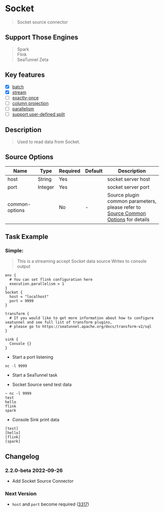 # Socket

> Socket source connector

## Support Those Engines

> Spark<br/>
> Flink<br/>
> SeaTunnel Zeta<br/>

## Key features

- [x] [batch](../../concept/connector-v2-features.md)
- [x] [stream](../../concept/connector-v2-features.md)
- [ ] [exactly-once](../../concept/connector-v2-features.md)
- [ ] [column projection](../../concept/connector-v2-features.md)
- [ ] [parallelism](../../concept/connector-v2-features.md)
- [ ] [support user-defined split](../../concept/connector-v2-features.md)

## Description

> Used to read data from Socket.

## Source Options

|      Name      |  Type   | Required | Default |                                               Description                                               |
|----------------|---------|----------|---------|---------------------------------------------------------------------------------------------------------|
| host           | String  | Yes      |         | socket server host                                                                                      |
| port           | Integer | Yes      |         | socket server port                                                                                      |
| common-options |         | No       | -       | Source plugin common parameters, please refer to [Source Common Options](common-options.md) for details |

## Task Example

### Simple:

> This is a streaming accept Socket data source Writes to console output

```hocon
env {
  # You can set flink configuration here
  execution.parallelism = 1
}
Socket {
  host = "localhost"
  port = 9999
}

transform {
  # If you would like to get more information about how to configure seatunnel and see full list of transform plugins,
  # please go to https://seatunnel.apache.org/docs/transform-v2/sql
}

sink {
  Console {}
}
```

* Start a port listening

```shell
nc -l 9999
```

* Start a SeaTunnel task

* Socket Source send test data

```text
~ nc -l 9999
test
hello
flink
spark
```

* Console Sink print data

```text
[test]
[hello]
[flink]
[spark]
```

## Changelog

### 2.2.0-beta 2022-09-26

- Add Socket Source Connector

### Next Version

- `host` and `port` become required ([3317](https://github.com/apache/seatunnel/pull/3317))

